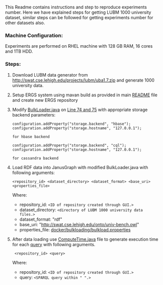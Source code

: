 This Readme contains instructions and step to reproduce experiments number. Here we have explained steps for getting LUBM 1000 university dataset, similar steps can be followed for getting experiments number for other datasets also.
### Machine Configuration:
Experiments are performed on RHEL machine with 128 GB RAM, 16 cores and 1TB HDD.

### Steps:
1. Download LUBM data generator from http://swat.cse.lehigh.edu/projects/lubm/uba1.7.zip and generate 1000 university data.
2. Setup ERGS system using mavan build as provided in main [README](https://github.com/IBM/expressive-reasoning-graph-store/blob/master/README.md) file and create new ERGS repository
3. Modify [BulkLoader.java](https://github.com/IBM/expressive-reasoning-graph-store/blob/master/IngestionPipeline/GraphIngestion/src/main/java/com/ibm/research/ergs/ingestion/loader/BulkLoader.java) on [Line 74 and 75](https://github.com/IBM/expressive-reasoning-graph-store/blob/eee973c353cd05de842c376a0dda95dcc2396f76/IngestionPipeline/GraphIngestion/src/main/java/com/ibm/research/ergs/ingestion/loader/BulkLoader.java#L74) with appropriate storage backend parameters:
    ```
    configuration.addProperty("storage.backend", "hbase");
    configuration.addProperty("storage.hostname", "127.0.0.1");
    
    for hbase backend
    ```
    ```
    configuration.addProperty("storage.backend", "cql");
    configuration.addProperty("storage.hostname", "127.0.0.1");
    
    for cassandra backend
    ```

4. Load RDF data into JanusGraph with modified BulkLoader.java with following arguments:
    ```
    <repository_id> <dataset_directory> <dataset_format> <base_uri> <properties_file>
    ```
    Where:
    * repository_id: `<ID of repository created through GUI.>`
    * dataset_directory: `<directory of LUBM 1000 university data files.>`
    * dataset_format: "rdf"
    * base_uri: "http://swat.cse.lehigh.edu/onto/univ-bench.owl"
    * properties_file: [docker/bulkloading/bulkload.properties](https://github.com/IBM/expressive-reasoning-graph-store/blob/master/docker/bulkloading/bulkload.properties) 


4. After data loading use [ComputeTime.java](https://github.com/IBM/expressive-reasoning-graph-store/blob/master/RDF4J/rdf4j-repository/src/test/java/com/ibm/research/ergs/rdf4j/repository/ComputeTime.java) file to generate execution time for each [query](https://github.com/IBM/expressive-reasoning-graph-store/blob/master/RDF4J/rdf4j-repository/src/test/resources/lubm/queries.txt) with following arguments.
    ```
     <repository_id> <query>
    ```
     Where:
    * repository_id: `<ID of repository created through GUI.>`
    * query: `<SPARQL query within " ".>`

